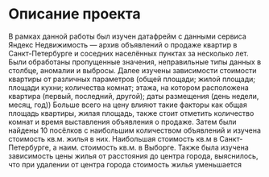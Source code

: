 # Описание проекта
В рамках данной работы был изучен датафрейм с данными сервиса Яндекс Недвижимость — архив объявлений о продаже квартир в Санкт-Петербурге и соседних населённых пунктах за несколько лет. Были обработаны пропущенные значения, неправильные типы данных в столбце, аномалии и выбросы. Далее изучены зависимости стоимости квартиры от различных параметров (общей площади; жилой площади; площади кухни; количества комнат; этажа, на котором расположена квартира (первый, последний, другой); даты размещения (день недели, месяц, год)) Больше всего на цену влияют такие факторы как общая площадь квартиры, жилая площадь, также стоит отметить количество комнат и время выставления объявления о продаже. Затем были найдены 10 посёлков с наибольшим количеством объявлений и изучена стоимость кв.м. жилья в них. Наибольшая стоимость кв.м в Санкт-Петербурге, а наим. стоимость кв.м. в Выборге. Также была изучена зависимость цены жилья от расстояния до центра города, выяснилось, что при удалении от центра города стоимость жилья уменьшается
